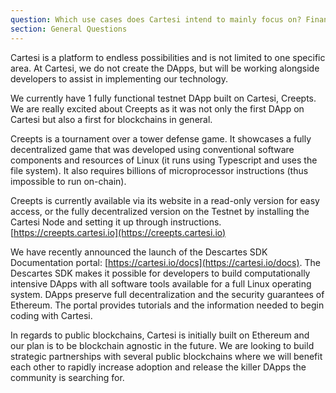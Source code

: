 ```yaml
---
question: Which use cases does Cartesi intend to mainly focus on? Finance, logistics & optimization, or gaming? How will Cartesi collaborate with other Public blockchains to create these use cases?
section: General Questions
---
```


Cartesi is a platform to endless possibilities and is not limited to one specific area. At Cartesi, we do not create the DApps, but will be working alongside developers to assist in implementing our technology.

We currently have 1 fully functional testnet DApp built on Cartesi, Creepts. We are really excited about Creepts as it was not only the first DApp on Cartesi but also a first for blockchains in general.

Creepts is a tournament over a tower defense game. It showcases a fully decentralized game that was developed using conventional software components and resources of Linux (it runs using Typescript and uses the file system). It also requires billions of microprocessor instructions (thus impossible to run on-chain).

Creepts is currently available via its website in a read-only version for easy access, or the fully decentralized version on the Testnet by installing the Cartesi Node and setting it up through instructions. [https://creepts.cartesi.io](https://creepts.cartesi.io)

We have recently announced the launch of the Descartes SDK Documentation portal: [https://cartesi.io/docs](https://cartesi.io/docs). The Descartes SDK makes it possible for developers to build computationally intensive DApps with all software tools available for a full Linux operating system. DApps preserve full decentralization and the security guarantees of Ethereum. The portal provides tutorials and the information needed to begin coding with Cartesi.

In regards to public blockchains, Cartesi is initially built on Ethereum and our plan is to be blockchain agnostic in the future. We are looking to build strategic partnerships with several public blockchains where we will benefit each other to rapidly increase adoption and release the killer DApps the community is searching for.